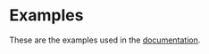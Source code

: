 # Examples

These are the examples used in the [documentation][documentation].

[documentation]: https://plannigan.github.io/columbo/
